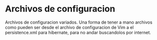 # Archivos de configuracion

Archivos de configuracion variados. Una forma de tener a mano archivos como pueden ser desde el archivo de configuracion de Vim a el persistence.xml para hibernate, para no andar buscandolos por internet.

